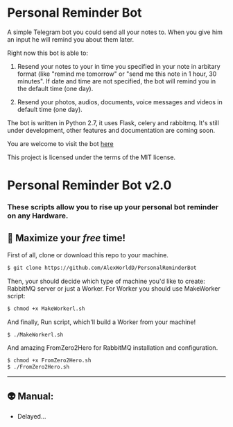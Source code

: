 # Personal Reminder Bot
A simple Telegram bot you could send all your notes to. When you give him an input he will remind you about them later.

Right now this bot is able to:

1. Resend your notes to your in time you specified in your note in arbitary format (like "remind me tomorrow" or "send me this note in 1 hour, 30 minutes". If date and time are not specified, the bot will remind you in the default time (one day).

2. Resend your photos, audios, documents, voice messages and videos in default time (one day).

The bot is written in Python 2.7, it uses Flask, celery and rabbitmq. It's still under development, other features and documentation are coming soon.

You are welcome to visit the bot [here](http://telegram.me/PersonalReminderBot)

This project is licensed under the terms of the MIT license.

# Personal Reminder Bot v2.0
### These scripts allow you to rise up your personal bot reminder on any Hardware.
## :wine_glass: Maximize your *free* time!
First of all, clone or download this repo to your machine. 
```sh
$ git clone https://github.com/AlexWorldD/PersonalReminderBot
```
Then, your should decide which type of machine you'd like to create: RabbitMQ server or just a Worker. For Worker you should use MakeWorker script:
```sh
$ chmod +x MakeWorkerl.sh
```

And finally, Run script, which'll build a Worker from your machine!
```sh
$ ./MakeWorkerl.sh
```
And amazing FromZero2Hero for RabbitMQ installation and configuration.
```sh
$ chmod +x FromZero2Hero.sh
$ ./FromZero2Hero.sh
```
<hr>

## :alien: Manual:
* Delayed...

